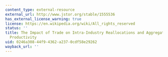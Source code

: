 ```yaml
---
content_type: external-resource
external_url: http://www.jstor.org/stable/1555536
has_external_license_warning: true
license: https://en.wikipedia.org/wiki/All_rights_reserved
status: ''
title: The Impact of Trade on Intra-Industry Reallocations and Aggregate Industry
  Productivity
uid: 0246a308-44f9-4362-a237-0cdf58e29262
wayback_url: ''
---
```

